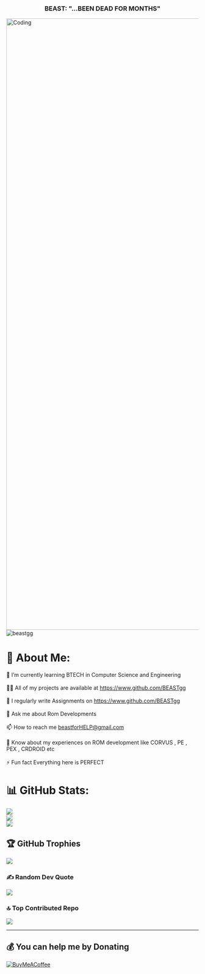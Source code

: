 <h3 align="center">BEAST: "...BEEN DEAD FOR MONTHS"</h1>

<img align="right" alt="Coding" width="1600" src="https://user-images.githubusercontent.com/74038190/212749447-bfb7e725-6987-49d9-ae85-2015e3e7cc41.gif">

-----------------------------------------------------------------------------------------------------------------------------------------------------------------------------------------------------------------------------------------------------------------------

<p align="left"> <img src="https://komarev.com/ghpvc/?username=beastgg&label=Profile%20views&color=0e75b6&style=flat" alt="beastgg" /> </p>

# 💫 About Me:
🌱 I’m currently learning BTECH in Computer Science and Engineering<br><br>👨‍💻 All of my projects are available at https://www.github.com/BEASTgg<br><br>📝 I regularly write Assignments on https://www.github.com/BEASTgg<br><br>💬 Ask me about Rom Developments<br><br>📫 How to reach me beastforHELP@gmail.com<br><br>📄 Know about my experiences on ROM development like CORVUS , PE , PEX , CRDROID etc<br><br>⚡ Fun fact Everything here is PERFECT

# 📊 GitHub Stats:
![](https://github-readme-stats.vercel.app/api/top-langs/?username=BEASTgg&theme=merko&hide_border=True&include_all_commits=true&count_private=true&layout=compact)<br/>
![](https://github-readme-stats.vercel.app/api?username=BEASTgg&theme=merko&hide_border=True&include_all_commits=false&count_private=false)<br/>
![](https://github-readme-streak-stats.herokuapp.com/?user=BEASTgg&theme=merko&hide_border=False)<br/>

## 🏆 GitHub Trophies
![](https://github-profile-trophy.vercel.app/?username=BEASTgg&theme=matrix&no-frame=true&no-bg=false&margin-w=4&row=1)

### ✍️ Random Dev Quote
![](https://quotes-github-readme.vercel.app/api?type=horizontal&theme=merko)

### 🔝 Top Contributed Repo
![](https://github-contributor-stats.vercel.app/api?username=BEASTgg&limit=5&theme=matrix&combine_all_yearly_contributions=true)

---

  ## 💰 You can help me by Donating
  [![BuyMeACoffee](https://img.shields.io/badge/Buy%20Me%20a%20Coffee-ffdd00?style=for-the-badge&logo=buy-me-a-coffee&logoColor=black)](https://buymeacoffee.com/beastgg) 
